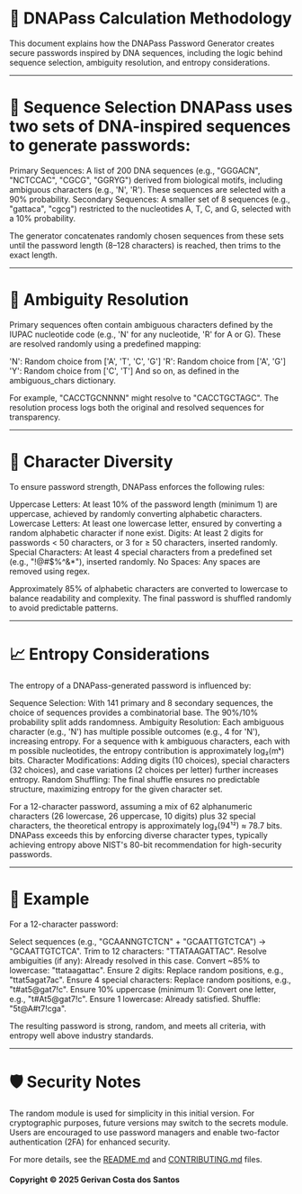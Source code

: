 # 🧬 DNAPass Calculation Methodology
This document explains how the DNAPass Password Generator creates secure passwords inspired by DNA sequences, including the logic behind sequence selection, ambiguity resolution, and entropy considerations.

---

# 🎲 Sequence Selection DNAPass uses two sets of DNA-inspired sequences to generate passwords:

Primary Sequences: A list of 200 DNA sequences (e.g., "GGGACN", "NCTCCAC", "CGCG", "GGRYG") derived from biological motifs, including ambiguous characters (e.g., 'N', 'R'). These sequences are selected with a 90% probability.
Secondary Sequences: A smaller set of 8 sequences (e.g., "gattaca", "cgcg") restricted to the nucleotides A, T, C, and G, selected with a 10% probability.

The generator concatenates randomly chosen sequences from these sets until the password length (8–128 characters) is reached, then trims to the exact length.

---

# 🤹 Ambiguity Resolution
Primary sequences often contain ambiguous characters defined by the IUPAC nucleotide code (e.g., 'N' for any nucleotide, 'R' for A or G). These are resolved randomly using a predefined mapping:

'N': Random choice from ['A', 'T', 'C', 'G']
'R': Random choice from ['A', 'G']
'Y': Random choice from ['C', 'T']
And so on, as defined in the ambiguous_chars dictionary.

For example, "CACCTGCNNNN" might resolve to "CACCTGCTAGC". The resolution process logs both the original and resolved sequences for transparency.

---

# 🔣 Character Diversity
To ensure password strength, DNAPass enforces the following rules:

Uppercase Letters: At least 10% of the password length (minimum 1) are uppercase, achieved by randomly converting alphabetic characters.
Lowercase Letters: At least one lowercase letter, ensured by converting a random alphabetic character if none exist.
Digits: At least 2 digits for passwords < 50 characters, or 3 for ≥ 50 characters, inserted randomly.
Special Characters: At least 4 special characters from a predefined set (e.g., "!@#$%^&*"), inserted randomly.
No Spaces: Any spaces are removed using regex.

Approximately 85% of alphabetic characters are converted to lowercase to balance readability and complexity. The final password is shuffled randomly to avoid predictable patterns.

---

# 📈 Entropy Considerations
The entropy of a DNAPass-generated password is influenced by:

Sequence Selection: With 141 primary and 8 secondary sequences, the choice of sequences provides a combinatorial base. The 90%/10% probability split adds randomness.
Ambiguity Resolution: Each ambiguous character (e.g., 'N') has multiple possible outcomes (e.g., 4 for 'N'), increasing entropy. For a sequence with k ambiguous characters, each with m possible nucleotides, the entropy contribution is approximately log₂(mᵏ) bits.
Character Modifications: Adding digits (10 choices), special characters (32 choices), and case variations (2 choices per letter) further increases entropy.
Random Shuffling: The final shuffle ensures no predictable structure, maximizing entropy for the given character set.

For a 12-character password, assuming a mix of 62 alphanumeric characters (26 lowercase, 26 uppercase, 10 digits) plus 32 special characters, the theoretical entropy is approximately log₂(94¹²) ≈ 78.7 bits. DNAPass exceeds this by enforcing diverse character types, typically achieving entropy above NIST's 80-bit recommendation for high-security passwords.

---

# 🧪 Example
For a 12-character password:

Select sequences (e.g., "GCAANNGTCTCN" + "GCAATTGTCTCA") → "GCAATTGTCTCA".
Trim to 12 characters: "TTATAAGATTAC".
Resolve ambiguities (if any): Already resolved in this case.
Convert ~85% to lowercase: "ttataagattac".
Ensure 2 digits: Replace random positions, e.g., "ttat5agat7ac".
Ensure 4 special characters: Replace random positions, e.g., "t#at5@gat7!c".
Ensure 10% uppercase (minimum 1): Convert one letter, e.g., "t#At5@gat7!c".
Ensure 1 lowercase: Already satisfied.
Shuffle: "5t@A#t7!cga".

The resulting password is strong, random, and meets all criteria, with entropy well above industry standards.

---

# 🛡️ Security Notes

The random module is used for simplicity in this initial version. For cryptographic purposes, future versions may switch to the secrets module.
Users are encouraged to use password managers and enable two-factor authentication (2FA) for enhanced security.

For more details, see the [README.md](https://github.com/gerivanc/dnapass-password-generator/blob/main/README.md) and [CONTRIBUTING.md](https://github.com/gerivanc/dnapass-password-generator/blob/main/CONTRIBUTING.md) files.

#### Copyright © 2025 Gerivan Costa dos Santos

